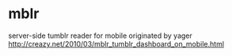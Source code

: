 # mblr
server-side tumblr reader for mobile
originated by yager http://creazy.net/2010/03/mblr_tumblr_dashboard_on_mobile.html 
